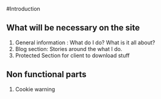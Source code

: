 #Introduction

## What will be necessary on the site

1) General information : What do I do? What is it all about?
2) Blog section: Stories around the what I do.
3) Protected Section for client to download stuff

## Non functional parts

1) Cookie warning
